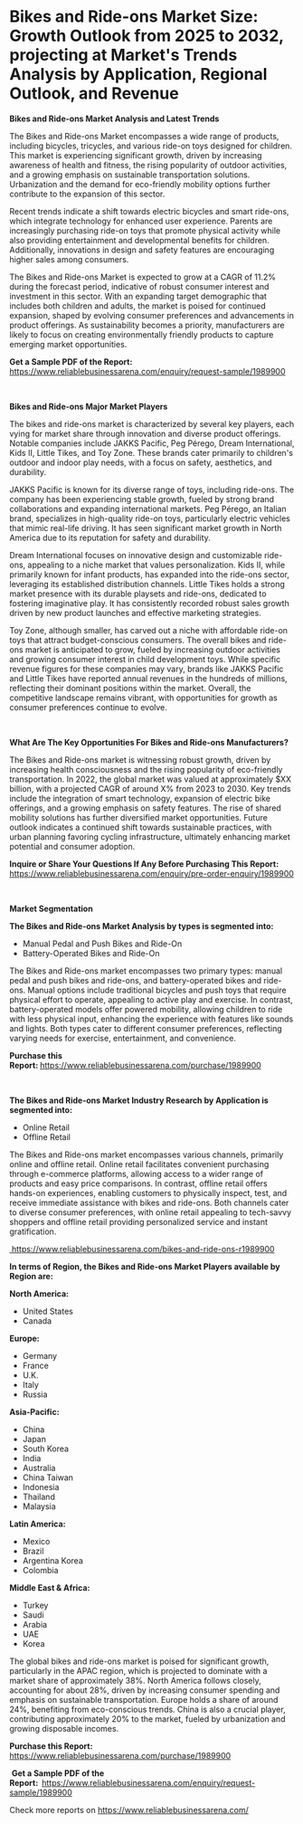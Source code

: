 <p><h1>Bikes and Ride-ons Market Size: Growth Outlook from 2025 to 2032, projecting at Market's Trends Analysis by Application, Regional Outlook, and Revenue</h1></p><p><strong>Bikes and Ride-ons Market Analysis and Latest Trends</strong></p>
<p><p>The Bikes and Ride-ons Market encompasses a wide range of products, including bicycles, tricycles, and various ride-on toys designed for children. This market is experiencing significant growth, driven by increasing awareness of health and fitness, the rising popularity of outdoor activities, and a growing emphasis on sustainable transportation solutions. Urbanization and the demand for eco-friendly mobility options further contribute to the expansion of this sector.</p><p>Recent trends indicate a shift towards electric bicycles and smart ride-ons, which integrate technology for enhanced user experience. Parents are increasingly purchasing ride-on toys that promote physical activity while also providing entertainment and developmental benefits for children. Additionally, innovations in design and safety features are encouraging higher sales among consumers.</p><p>The Bikes and Ride-ons Market is expected to grow at a CAGR of 11.2% during the forecast period, indicative of robust consumer interest and investment in this sector. With an expanding target demographic that includes both children and adults, the market is poised for continued expansion, shaped by evolving consumer preferences and advancements in product offerings. As sustainability becomes a priority, manufacturers are likely to focus on creating environmentally friendly products to capture emerging market opportunities.</p></p>
<p><strong>Get a Sample PDF of the Report:&nbsp;</strong> <a href="https://www.reliablebusinessarena.com/enquiry/request-sample/1989900?utm_campaign=1871&utm_medium=2&utm_source=Github&utm_content=ia&utm_term=10022025&utm_id=bikes-and-ride-ons">https://www.reliablebusinessarena.com/enquiry/request-sample/1989900</a></p>
<p>&nbsp;</p>
<p><strong>Bikes and Ride-ons Major Market Players</strong></p>
<p><p>The bikes and ride-ons market is characterized by several key players, each vying for market share through innovation and diverse product offerings. Notable companies include JAKKS Pacific, Peg Pérego, Dream International, Kids II, Little Tikes, and Toy Zone. These brands cater primarily to children's outdoor and indoor play needs, with a focus on safety, aesthetics, and durability.</p><p>JAKKS Pacific is known for its diverse range of toys, including ride-ons. The company has been experiencing stable growth, fueled by strong brand collaborations and expanding international markets. Peg Pérego, an Italian brand, specializes in high-quality ride-on toys, particularly electric vehicles that mimic real-life driving. It has seen significant market growth in North America due to its reputation for safety and durability.</p><p>Dream International focuses on innovative design and customizable ride-ons, appealing to a niche market that values personalization. Kids II, while primarily known for infant products, has expanded into the ride-ons sector, leveraging its established distribution channels. Little Tikes holds a strong market presence with its durable playsets and ride-ons, dedicated to fostering imaginative play. It has consistently recorded robust sales growth driven by new product launches and effective marketing strategies.</p><p>Toy Zone, although smaller, has carved out a niche with affordable ride-on toys that attract budget-conscious consumers. The overall bikes and ride-ons market is anticipated to grow, fueled by increasing outdoor activities and growing consumer interest in child development toys. While specific revenue figures for these companies may vary, brands like JAKKS Pacific and Little Tikes have reported annual revenues in the hundreds of millions, reflecting their dominant positions within the market. Overall, the competitive landscape remains vibrant, with opportunities for growth as consumer preferences continue to evolve.</p></p>
<p>&nbsp;</p>
<p><strong>What Are The Key Opportunities For Bikes and Ride-ons Manufacturers?</strong></p>
<p><p>The Bikes and Ride-ons market is witnessing robust growth, driven by increasing health consciousness and the rising popularity of eco-friendly transportation. In 2022, the global market was valued at approximately $XX billion, with a projected CAGR of around X% from 2023 to 2030. Key trends include the integration of smart technology, expansion of electric bike offerings, and a growing emphasis on safety features. The rise of shared mobility solutions has further diversified market opportunities. Future outlook indicates a continued shift towards sustainable practices, with urban planning favoring cycling infrastructure, ultimately enhancing market potential and consumer adoption.</p></p>
<p><strong>Inquire or Share Your Questions If Any Before Purchasing This Report:</strong> <a href="https://www.reliablebusinessarena.com/enquiry/pre-order-enquiry/1989900?utm_campaign=1871&utm_medium=2&utm_source=Github&utm_content=ia&utm_term=10022025&utm_id=bikes-and-ride-ons">https://www.reliablebusinessarena.com/enquiry/pre-order-enquiry/1989900</a></p>
<p>&nbsp;</p>
<p><strong>Market Segmentation</strong></p>
<p><strong>The Bikes and Ride-ons Market Analysis by types is segmented into:</strong></p>
<p><ul><li>Manual Pedal and Push Bikes and Ride-On</li><li>Battery-Operated Bikes and Ride-On</li></ul></p>
<p><p>The Bikes and Ride-ons market encompasses two primary types: manual pedal and push bikes and ride-ons, and battery-operated bikes and ride-ons. Manual options include traditional bicycles and push toys that require physical effort to operate, appealing to active play and exercise. In contrast, battery-operated models offer powered mobility, allowing children to ride with less physical input, enhancing the experience with features like sounds and lights. Both types cater to different consumer preferences, reflecting varying needs for exercise, entertainment, and convenience.</p></p>
<p><strong>Purchase this Report:&nbsp;</strong><a href="https://www.reliablebusinessarena.com/purchase/1989900?utm_campaign=1871&utm_medium=2&utm_source=Github&utm_content=ia&utm_term=10022025&utm_id=bikes-and-ride-ons">https://www.reliablebusinessarena.com/purchase/1989900</a></p>
<p>&nbsp;</p>
<p><strong>The Bikes and Ride-ons Market Industry Research by Application is segmented into:</strong></p>
<p><ul><li>Online Retail</li><li>Offline Retail</li></ul></p>
<p><p>The Bikes and Ride-ons market encompasses various channels, primarily online and offline retail. Online retail facilitates convenient purchasing through e-commerce platforms, allowing access to a wider range of products and easy price comparisons. In contrast, offline retail offers hands-on experiences, enabling customers to physically inspect, test, and receive immediate assistance with bikes and ride-ons. Both channels cater to diverse consumer preferences, with online retail appealing to tech-savvy shoppers and offline retail providing personalized service and instant gratification.</p></p>
<p><a href="https://www.reliablebusinessarena.com/bikes-and-ride-ons-r1989900?utm_campaign=1871&utm_medium=2&utm_source=Github&utm_content=ia&utm_term=10022025&utm_id=bikes-and-ride-ons">&nbsp;https://www.reliablebusinessarena.com/bikes-and-ride-ons-r1989900</a></p>
<p><strong>In terms of Region, the Bikes and Ride-ons Market Players available by Region are:</strong></p>
<p>
    <p> <strong> North America: </strong>
        <ul>
            <li>United States</li>
            <li>Canada</li>
        </ul>
        </p> 
    <p> <strong> Europe: </strong>
        <ul>
            <li>Germany</li>
            <li>France</li>
            <li>U.K.</li>
            <li>Italy</li>
            <li>Russia</li>
        </ul>
        </p> 
    <p> <strong> Asia-Pacific: </strong>
        <ul>
            <li>China</li>
            <li>Japan</li>
            <li>South Korea</li>
            <li>India</li>
            <li>Australia</li>
            <li>China Taiwan</li>
            <li>Indonesia</li>
            <li>Thailand</li>
            <li>Malaysia</li>
        </ul>
        </p> 
    <p> <strong> Latin America: </strong>
        <ul>
            <li>Mexico</li>
            <li>Brazil</li>
            <li>Argentina Korea</li>
            <li>Colombia</li>
        </ul>
        </p> 
    <p> <strong> Middle East & Africa: </strong>
        <ul>
            <li>Turkey</li>
            <li>Saudi</li>
            <li>Arabia</li>
            <li>UAE</li>
            <li>Korea</li>
        </ul>
    </p>
    </p>
<p><p>The global bikes and ride-ons market is poised for significant growth, particularly in the APAC region, which is projected to dominate with a market share of approximately 38%. North America follows closely, accounting for about 28%, driven by increasing consumer spending and emphasis on sustainable transportation. Europe holds a share of around 24%, benefiting from eco-conscious trends. China is also a crucial player, contributing approximately 20% to the market, fueled by urbanization and growing disposable incomes.</p></p>
<p><strong>Purchase this Report: </strong><a href="https://www.reliablebusinessarena.com/purchase/1989900?utm_campaign=1871&utm_medium=2&utm_source=Github&utm_content=ia&utm_term=10022025&utm_id=bikes-and-ride-ons">https://www.reliablebusinessarena.com/purchase/1989900</a></p>
<p>&nbsp;<strong>Get a Sample PDF of the Report:&nbsp;&nbsp;</strong><a href="https://www.reliablebusinessarena.com/enquiry/request-sample/1989900?utm_campaign=1871&utm_medium=2&utm_source=Github&utm_content=ia&utm_term=10022025&utm_id=bikes-and-ride-ons">https://www.reliablebusinessarena.com/enquiry/request-sample/1989900</a></p>
<p><strong></strong></p>
<p>Check more reports on <a href="https://www.reliablebusinessarena.com/?utm_campaign=1871&utm_medium=2&utm_source=Github&utm_content=ia&utm_term=10022025&utm_id=bikes-and-ride-ons">https://www.reliablebusinessarena.com/</a></p>